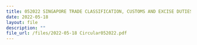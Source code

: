 ```yaml
---
title: 052022 SINGAPORE TRADE CLASSIFICATION, CUSTOMS AND EXCISE DUTIES (STCCED) 2022
date: 2022-05-18
layout: file
description: ""
file_url: /files/2022-05-18 Circular052022.pdf
---
```


